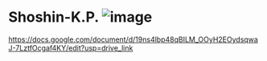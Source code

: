 # Shoshin-K.P. ![image](https://github.com/user-attachments/assets/172dfb2b-c6c7-47eb-b950-9939f0be2283)
https://docs.google.com/document/d/19ns4lbp48qBILM_OOyH2EOydsqwaJ-7LztfOcgaf4KY/edit?usp=drive_link
